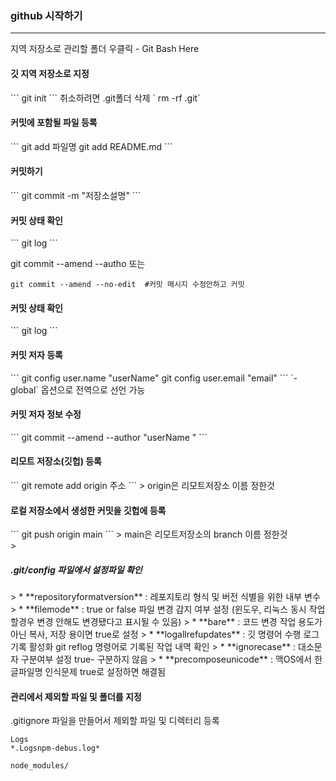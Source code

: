 ### github 시작하기
***
지역 저장소로 관리할 폴더 우클릭 - Git Bash Here
<h4>깃 지역 저장소로 지정</h4>
```
git init
```
취소하려면 .git폴더 삭제 ` rm -rf .git`<br>
<h4>커밋에 포함될 파일 등록</h4>
```
git add 파일명
git add README.md
```
<h4>커밋하기</h4>
```
git commit -m "저장소설명"
```

<h4>커밋 상태 확인</h4>
```
git log
```

git commit --amend --autho
또는
```
git commit --amend --no-edit  #커밋 메시지 수정안하고 커밋
```

<h4>커밋 상태 확인</h4>
```
git log
```
<h4>커밋 저자 등록</h4>
```
git config user.name "userName"
git config user.email "email"
```
`-global` 옵션으로 전역으로 선언 가능

<h4>커밋 저자 정보 수정</h4>
```
git commit --amend --author "userName <email>"
```


<h4>리모트 저장소(깃헙) 등록</h4>
```
git remote add origin 주소
```
> origin은 리모트저장소 이름 정한것


<h4>로컬 저장소에서 생성한 커밋을 깃헙에 등록</h4>
```
git push origin main
```
> main은 리모트저장소의 branch 이름 정한것

<br>
> <h5>.git/config 파일에서 설정파일 확인</h5>
> * **repositoryformatversion** : 레포지토리 형식 및 버전 식별을 위한 내부 변수
> * **filemode** : true or false 파일 변경 감지 여부 설정 (윈도우, 리눅스 동시 작업할경우 변경 안해도 변경됐다고 표시될 수 있음)
> * **bare** : 코드 변경 작업 용도가 아닌 복사, 저장 용이면 true로 설정
> * **logallrefupdates** : 깃 명령어 수행 로그 기록 활성화 git reflog 명령어로 기록된 작업 내역 확인
> * **ignorecase** : 대소문자 구분여부 설정 true- 구분하지 않음
> * **precomposeunicode** : 맥OS에서 한글파일명 인식문제 true로 설정하면 해결됨

<br>
<h4> 관리에서 제외할 파일 및 폴더를 지정</h4>

.gitignore 파일을 만들어서 제외할 파일 및 디렉터리 등록
```
Logs
*.Logsnpm-debus.log*

node_modules/
```